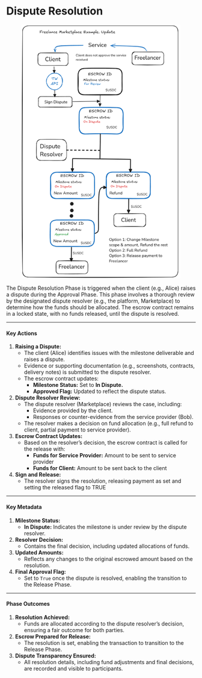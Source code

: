 # Dispute Resolution

<figure><img src="../../../.gitbook/assets/image (10).png" alt=""><figcaption></figcaption></figure>

The Dispute Resolution Phase is triggered when the client (e.g., Alice) raises a dispute during the Approval Phase. This phase involves a thorough review by the designated dispute resolver (e.g., the platform, Marketplace) to determine how the funds should be allocated. The escrow contract remains in a locked state, with no funds released, until the dispute is resolved.

***

#### **Key Actions**

1. **Raising a Dispute:**
   * The client (Alice) identifies issues with the milestone deliverable and raises a dispute.
   * Evidence or supporting documentation (e.g., screenshots, contracts, delivery notes) is submitted to the dispute resolver.
   * The escrow contract updates:
     * **Milestone Status:** Set to **In Dispute.**
     * **Approved Flag:** Updated to reflect the dispute status.
2. **Dispute Resolver Review:**
   * The dispute resolver (Marketplace) reviews the case, including:
     * Evidence provided by the client.
     * Responses or counter-evidence from the service provider (Bob).
   * The resolver makes a decision on fund allocation (e.g., full refund to client, partial payment to service provider).
3. **Escrow Contract Updates:**
   * Based on the resolver’s decision, the escrow contract is called for the release with:
     * **Funds for Service Provider:** Amount to be sent to service provider
     * **Funds for Client:** Amount to be sent back to the client
4. **Sign and Release:**
   * The resolver signs the resolution, releasing payment as set and setting the released flag to TRUE

***

#### **Key Metadata**

1. **Milestone Status:**
   * **In Dispute:** Indicates the milestone is under review by the dispute resolver.
2. **Resolver Decision:**
   * Contains the final decision, including updated allocations of funds.
3. **Updated Amounts:**
   * Reflects any changes to the original escrowed amount based on the resolution.
4. **Final Approval Flag:**
   * Set to `True` once the dispute is resolved, enabling the transition to the Release Phase.

***

#### **Phase Outcomes**

1. **Resolution Achieved:**
   * Funds are allocated according to the dispute resolver’s decision, ensuring a fair outcome for both parties.
2. **Escrow Prepared for Release:**
   * The resolution is set, enabling the transaction to transition to the Release Phase.
3. **Dispute Transparency Ensured:**
   * All resolution details, including fund adjustments and final decisions, are recorded and visible to participants.
